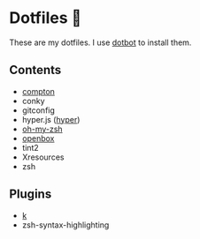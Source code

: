 # Dotfiles 🔨

These are my dotfiles. I use [dotbot](https://github.com/anishathalye/dotbot) to install them.

## Contents

- [compton](https://github.com/chjj/compton)
- conky
- gitconfig
- hyper.js ([hyper](https://hyper.is))
- [oh-my-zsh](https://github.com/robbyrussell/oh-my-zsh)
- [openbox](http://openbox.org)
- tint2
- Xresources
- zsh

## Plugins

- [k](https://github.com/supercrabtree/k)
- zsh-syntax-highlighting
